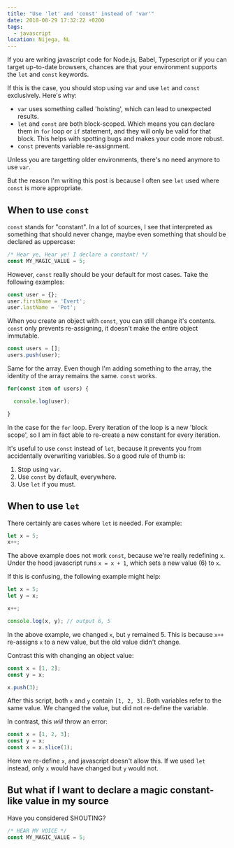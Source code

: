 ```yaml
---
title: "Use 'let' and 'const' instead of 'var'"
date: 2018-08-29 17:32:22 +0200
tags:
  - javascript
location: Nijega, NL
---
```


If you are writing javascript code for Node.js, Babel, Typescript or if you can
target up-to-date browsers, chances are that your environment supports the `let`
and `const` keywords.

If this is the case, you should stop using `var` and use `let` and `const`
exclusively. Here's why:

* `var` uses something called 'hoisting', which can lead to unexpected results.
* `let` and `const` are both block-scoped. Which means you can declare them in
  `for` loop or `if` statement, and they will only be valid for that block. This
  helps with spotting bugs and makes your code more robust.
* `const` prevents variable re-assignment.

Unless you are targetting older environments, there's no need anymore to use
`var`.

But the reason I'm writing this post is because I often see `let` used where
`const` is more appropriate.

When to use `const`
-------------------

`const` stands for "constant". In a lot of sources, I see that interpreted as
something that should never change, maybe even something that should be
declared as uppercase:

```javascript
/* Hear ye, Hear ye! I declare a constant! */
const MY_MAGIC_VALUE = 5;
```

However, `const` really should be your default for most cases. Take the
following examples:


```javascript
const user = {};
user.firstName = 'Evert';
user.lastName = 'Pot';
```

When you create an object with `const`, you
can still change it's contents. `const` only prevents re-assigning, it doesn't
make the entire object immutable.

```javascript
const users = [];
users.push(user);
```

Same for the array. Even though I'm adding something to the array, the identity
of the array remains the same. `const` works.

```javascript
for(const item of users) {

  console.log(user);

}
```

In the case for the `for` loop. Every iteration of the loop is a new
'block scope', so I am in fact able to re-create a new constant for every
iteration.

It's useful to use `const` instead of `let`, because it prevents you from
accidentally overwriting variables. So a good rule of thumb is:

1. Stop using `var`.
2. Use `const` by default, everywhere.
3. Use `let` if you must.


When to use `let`
-----------------

There certainly are cases where `let` is needed. For example:

```javascript
let x = 5;
x++;
```

The above example does not work `const`, because we're really redefining `x`.
Under the hood javascript runs `x = x + 1`, which sets a new value (6) to `x`.

If this is confusing, the following example might help:

```javascript
let x = 5;
let y = x;

x++;

console.log(x, y); // output 6, 5
```

In the above example, we changed `x`, but `y` remained 5. This is because
`x++` re-assigns `x` to a new value, but the old value didn't change.

Contrast this with changing an object value:

```javascript
const x = [1, 2];
const y = x;

x.push(3);
```

After this script, both `x` and `y` contain `[1, 2, 3]`. Both variables refer
to the same value. We changed the value, but did not re-define the variable.

In contrast, this _will_ throw an error:

```javascript
const x = [1, 2, 3];
const y = x;
const x = x.slice(1);
```

Here we re-define `x`, and javascript doesn't allow this. If we used `let`
instead, only `x` would have changed but `y` would not.


But what if I want to declare a magic constant-like value in my source
----------------------------------------------------------------------

Have you considered SHOUTING?

```javascript
/* HEAR MY VOICE */
const MY_MAGIC_VALUE = 5;
```

[1]: https://caniuse.com/#search=let
[2]: https://developer.mozilla.org/en-US/docs/Web/JavaScript/Reference/Statements/var#var_hoisting
